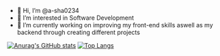 



- 👋 Hi, I’m @a-sha0234
- 👀 I’m interested in Software Development 
- 🌱 I’m currently working on improving my front-end skills aswell as my backend through creating different projects   



[![Anurag's GitHub stats](https://github-readme-stats.vercel.app/api?username=a-sha0234&hide=contribs,prs&theme=radical)](https://github.com/anuraghazra/github-readme-stats)  [![Top Langs](https://github-readme-stats.vercel.app/api/top-langs/?username=a-sha0234&theme=radical)](https://github.com/anuraghazra/github-readme-stats)


